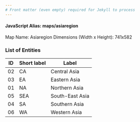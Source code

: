 ```yaml
---
# Front matter (even empty) required for Jekyll to process
---
```


#### JavaScript Alias: maps/asiaregion

Map Name: Asiaregion
Dimensions (Width x Height): 741x582

### List of Entities

| ID  | Short label | Label           |
| --- | ----------- | --------------- |
| 02  | CA          | Central Asia    |
| 03  | EA          | Eastern Asia    |
| 01  | NA          | Northern Asia   |
| 05  | SEA         | South-East Asia |
| 04  | SA          | Southern Asia   |
| 06  | WA          | Western Asia    |
